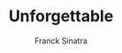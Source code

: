 ---
layout: post
title: Unforgettable
author: Franck Sinatra
language: "Français"
image:
  artist: franck-sinatra.png
---